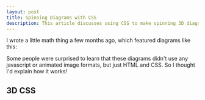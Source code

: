 ```yaml
---
layout: post
title: Spinning Diagrams with CSS
description: This article discusses using CSS to make spinning 3D diagrams.
---
```


I wrote a little math thing a few months ago, which featured diagrams like this:

Some people were surprised to learn that these diagrams didn't use any javascript or animated image formats, but just HTML and CSS. So I thought I'd explain how it works!

## 3D CSS
